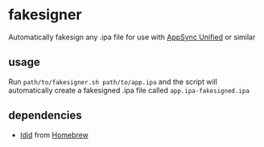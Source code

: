 # fakesigner
Automatically fakesign any .ipa file for use with [AppSync Unified](https://cydia.akemi.ai/?page/net.angelxwind.appsyncunified) or similar
## usage
Run ```path/to/fakesigner.sh path/to/app.ipa``` and the script will automatically create a fakesigned .ipa file called ```app.ipa-fakesigned.ipa```
## dependencies
- [ldid](https://formulae.brew.sh/formula/ldid) from [Homebrew](https://brew.sh/)
